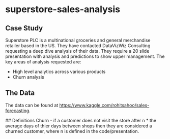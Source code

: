 # superstore-sales-analysis

## Case Study
Superstore PLC is a multinational groceries and general merchandise retailer based in the US. They have contacted DataVizWiz Consulting requesting a deep dive analysis of their data. They require a 20 slide presentation with analysis and predictions to show upper management. The key areas of analysis requested are:

- High level analytics across various products
- Churn analysis

## The Data
The data can be found at https://www.kaggle.com/rohitsahoo/sales-forecasting.

## Definitions
Churn - if a customer does not visit the store after n * the average days of thier days between shops then they are considered a churned customer, where n is defined in the code/presentation.

